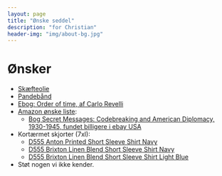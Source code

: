 ```yaml
---
layout: page
title: "Ønske seddel"
description: "for Christian"
header-img: "img/about-bg.jpg"
---
```

# Ønsker

 * [Skæfteolie](https://jagt-jakt.dk/tyrchem-208/rewoil-skaefteolie-p1129)
 * [Pandebånd](https://sportmaster.dk/nike-swoosh-pandeband-blackwhite-1115385)
 * [Ebog: Order of time, af Carlo Revelli](https://www.saxo.com/dk/order-of-time_carlo-rovelli_epub_9780241292532)
 * [Amazon ønske liste](https://www.amazon.co.uk/hz/wishlist/ls/A5JDJ32DBJ34?ref_=wl_share):
   * [Bog Secret Messages: Codebreaking and American Diplomacy, 1930-1945, fundet billigere i ebay USA](https://www.ebay.com/itm/Secret-Messages-Codebreaking-and-American-Diplomacy-1930-1945/312616310755)
 * Kortærmet skjorter (7xl):
   * [D555 Anton Printed Short Sleeve Shirt Navy](https://www.bigdudeclothing.co.uk/d555-anton-printed-short-sleeve-shirt-navy/)
   * [D555 Brixton Linen Blend Short Sleeve Shirt Navy](https://www.bigdudeclothing.co.uk/d555-brixton-linen-blend-short-sleeve-shirt-navy/)
   * [D555 Brixton Linen Blend Short Sleeve Shirt Light Blue](https://www.bigdudeclothing.co.uk/d555-brixton-linen-blend-short-sleeve-shirt-light-blue/)
 * Støt nogen vi ikke kender.
